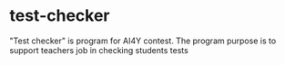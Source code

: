 # test-checker
"Test checker" is program for AI4Y contest. The program purpose is to support teachers job in checking students tests
